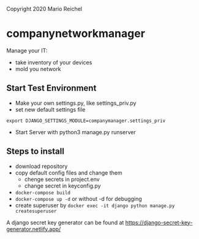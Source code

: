 Copyright 2020 Mario Reichel

# companynetworkmanager
Manage your IT:
* take inventory of your devices
* mold you network

## Start Test Environment

* Make your own settings.py, like settings_priv.py
* set new default settings file

`export DJANGO_SETTINGS_MODULE=companymanager.settings_priv`
* Start Server with python3 manage.py runserver

## Steps to install
* download repository
* copy default config files and change them
    *  chenge secrets in project.env
    * change secret in keyconfig.py
* `docker-compose build`
* `docker-compose up -d`
    or without -d for debugging
* create superuser by `docker exec -it django python manage.py createsuperuser`

A django secret key generator can be found at https://django-secret-key-generator.netlify.app/ 
